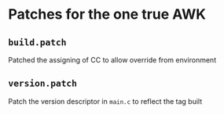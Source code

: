 # Patches for the one true AWK

## `build.patch`

Patched the assigning of CC to allow override from environment

## `version.patch`

Patch the version descriptor in `main.c` to reflect the tag built
